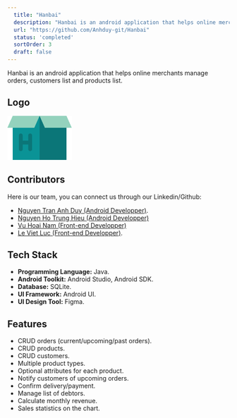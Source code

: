 ```yaml
---
  title: "Hanbai"
  description: "Hanbai is an android application that helps online merchants manage orders, customers list and products list."
  url: "https://github.com/Anhduy-git/Hanbai"
  status: 'completed'
  sortOrder: 3
  draft: false
---
```


Hanbai is an android application that helps online merchants manage orders, customers list and products list.

## Logo

![Logo](../../assets/hanbai-1.png)

## Contributors

Here is our team, you can connect us through our Linkedin/Github:

- [Nguyen Tran Anh Duy (Android Developper)](https://www.linkedin.com/in/duy-nguyen-tran-anh/).
- [Nguyen Ho Trung Hieu (Android Developper)](https://github.com/nhthieu)
- [Vu Hoai Nam (Front-end Developper)](https://github.com/namhoai1109)
- [Le Viet Luc (Front-end Developper)](https://www.linkedin.com/in/luc-le-377496231/).

## Tech Stack

- **Programming Language:** Java.
- **Android Toolkit:** Android Studio, Android SDK.
- **Database:** SQLite.
- **UI Framework:** Android UI.
- **UI Design Tool:** Figma.

## Features

- CRUD orders (current/upcoming/past orders).
- CRUD products.
- CRUD customers.
- Multiple product types.
- Optional attributes for each product.
- Notify customers of upcoming orders.
- Confirm delivery/payment.
- Manage list of debtors.
- Calculate monthly revenue.
- Sales statistics on the chart.
